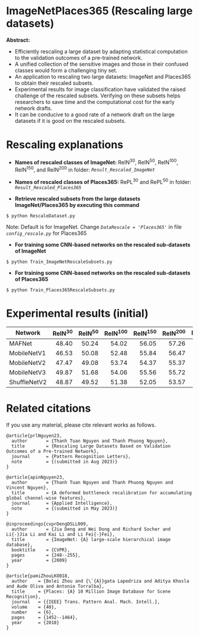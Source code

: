 # ImageNetPlaces365 (Rescaling large datasets)
**Abstract:**

* Efficiently rescaling a large dataset by adapting statistical
computation to the validation outcomes of a pre-trained network.
* A unified collection of the sensitive images and those in
their confused classes would form a challenging tiny set.
* An application to rescaling two large datasets: ImageNet
and Places365 to obtain their rescaled subsets.
* Experimental results for image classification have validated
the raised challenge of the rescaled subsets. Verifying on
these subsets helps researchers to save time and the computational
cost for the early network drafts.
* It can be conducive to a good rate of a network draft on the
large datasets if it is good on the rescaled subsets.
# Rescaling explanations
* **Names of rescaled classes of ImageNet:** ReIN<sup>30</sup>, ReIN<sup>50</sup>, ReIN<sup>100</sup>, ReIN<sup>150</sup>, and ReIN<sup>200</sup> in folder: *`Result_Rescaled_ImageNet`*
* **Names of rescaled classes of Places365:** RePL<sup>30</sup> and RePL<sup>50</sup> in folder: *`Result_Rescaled_Places365`*

* **Retrieve rescaled subsets from the large datasets ImageNet/Places365 by executing this command**
```
$ python RescaleDataset.py
```
Note: Default is for ImageNet. Change *`DataRescale = 'Places365'`* in file *`config_rescale.py`* for Places365

* **For training some CNN-based networks on the rescaled sub-datasets of ImageNet**
```
$ python Train_ImageNetRescaleSubsets.py
```
* **For training some CNN-based networks on the rescaled sub-datasets of Places365**
```
$ python Train_Places365RescaleSubsets.py
```
# Experimental results (initial)
|Network|ReIN<sup>30</sup>|ReIN<sup>50</sup>|ReIN<sup>100</sup>|ReIN<sup>150</sup>|ReIN<sup>200</sup>|ImageNet|RePL<sup>30</sup>|RePL<sup>50</sup>|Places365
| ------------- | -------------: |-------------: | -------------: |-------------: | -------------: |-------------: | -------------: |-------------: | -------------: |
|MAFNet|48.40|50.24|54.02|56.05|57.26|73.13|52.57|52.50|55.15|
|MobileNetV1|46.53|50.08|52.48|55.84|56.47|70.60|51.53|50.28|53.50|
|MobileNetV2|47.47|49.08|53.74|54.37|55.37|72.00|52.67|52.02|52.19|
|MobileNetV3|49.87|51.68|54.06|55.56|55.72|71.50|52.33|51.68|53.53|
|ShuffleNetV2|48.87|49.52|51.38|52.05|53.57|69.36|50.97|51.12|50.80|
# Related citations
If you use any material, please cite relevant works as follows.
```
@article{prlNguyen23,
  author       = {Thanh Tuan Nguyen and Thanh Phuong Nguyen},
  title        = {Rescaling Large Datasets Based on Validation Outcomes of a Pre-trained Network},
  journal      = {Pattern Recognition Letters},
  note         = {(submitted in Aug 2023)}
}
```

```
@article{apinNguyen23,
  author       = {Thanh Tuan Nguyen and Thanh Phuong Nguyen and Vincent Nguyen},
  title        = {A deformed bottleneck recalibration for accumulating global channel-wise features},
  journal      = {Applied Intelligence},
  note         = {(submitted in May 2023)}
}
```

```
@inproceedings{cvprDengDSLL009,
  author       = {Jia Deng and Wei Dong and Richard Socher and Li{-}Jia Li and Kai Li and Li Fei{-}Fei},
  title        = {ImageNet: {A} large-scale hierarchical image database},
  booktitle    = {CVPR},
  pages        = {248--255},  
  year         = {2009}
}
```

```
@article{pamiZhouLKO018,
  author    = {Bolei Zhou and {\`{A}}gata Lapedriza and Aditya Khosla and Aude Oliva and Antonio Torralba},
  title     = {Places: {A} 10 Million Image Database for Scene Recognition},
  journal   = {{IEEE} Trans. Pattern Anal. Mach. Intell.},
  volume    = {40},
  number    = {6},
  pages     = {1452--1464},
  year      = {2018}
}
```

